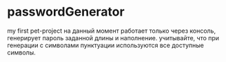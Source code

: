 # passwordGenerator
my first pet-project
на данный момент работает только через консоль, генерирует пароль заданной длины и наполнение.
учитывайте, что при генерации с символами пунктуации используются все доступные символы.
